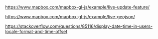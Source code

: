 https://www.mapbox.com/mapbox-gl-js/example/live-update-feature/

https://www.mapbox.com/mapbox-gl-js/example/live-geojson/

https://stackoverflow.com/questions/85116/display-date-time-in-users-locale-format-and-time-offset
